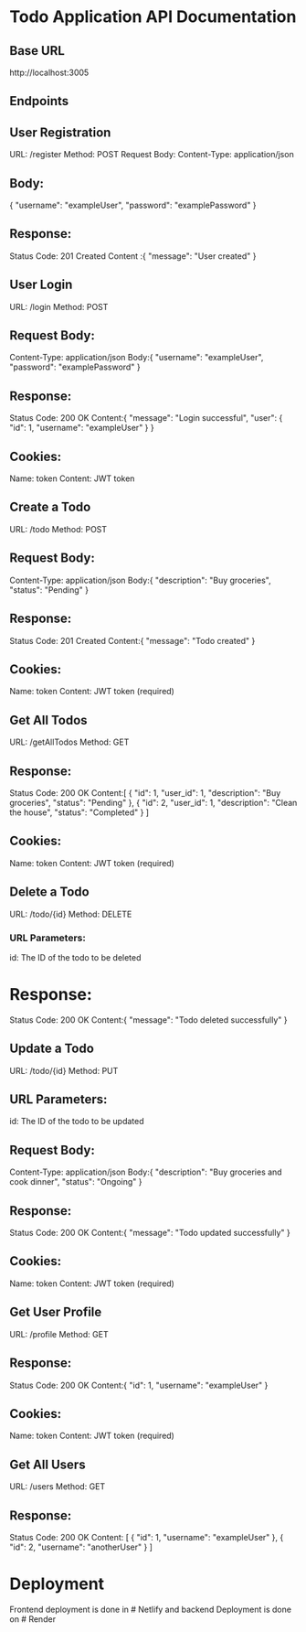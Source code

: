 # Todo Application API Documentation 
## Base URL
http://localhost:3005

## Endpoints
## User Registration
URL: /register
Method: POST
Request Body:
  Content-Type: application/json
##  Body:
{
    "username": "exampleUser",
    "password": "examplePassword"
}
## Response:
  Status Code: 201 Created
  Content :{
    "message": "User created"
  }

## User Login
URL: /login
Method: POST
## Request Body:
  Content-Type: application/json
  Body:{
    "username": "exampleUser",
    "password": "examplePassword"
  }
## Response:
  Status Code: 200 OK
  Content:{
    "message": "Login successful",
    "user": {
      "id": 1,
      "username": "exampleUser"
    }
  }
## Cookies:
  Name: token
  Content: JWT token

## Create a Todo
URL: /todo
Method: POST
## Request Body:
  Content-Type: application/json
  Body:{
  "description": "Buy groceries",
  "status": "Pending"
}
## Response:
  Status Code: 201 Created
  Content:{
  "message": "Todo created"
}
## Cookies:
  Name: token
  Content: JWT token (required)

## Get All Todos
URL: /getAllTodos
Method: GET
## Response:
  Status Code: 200 OK
  Content:[
  {
    "id": 1,
    "user_id": 1,
    "description": "Buy groceries",
    "status": "Pending"
  },
  {
    "id": 2,
    "user_id": 1,
    "description": "Clean the house",
    "status": "Completed"
  }
]
## Cookies:
  Name: token
  Content: JWT token (required)

## Delete a Todo
URL: /todo/{id}
Method: DELETE
### URL Parameters:
 id: The ID of the todo to be deleted
# Response:
  Status Code: 200 OK
  Content:{
  "message": "Todo deleted successfully"
}

## Update a Todo
URL: /todo/{id}
Method: PUT
## URL Parameters:
  id: The ID of the todo to be updated
  
## Request Body:
  Content-Type: application/json
  Body:{
  "description": "Buy groceries and cook dinner",
  "status": "Ongoing"
}
## Response:
  Status Code: 200 OK
  Content:{
  "message": "Todo updated successfully"
}
## Cookies:
  Name: token
  Content: JWT token (required)


## Get User Profile
URL: /profile
Method: GET
## Response:
  Status Code: 200 OK
  Content:{
    "id": 1,
    "username": "exampleUser"
  }
## Cookies:
  Name: token
  Content: JWT token (required)

## Get All Users
URL: /users
Method: GET
## Response:
  Status Code: 200 OK
  Content:
  [
  {
      "id": 1,
      "username": "exampleUser"
    },
    {
      "id": 2,
      "username": "anotherUser"
    }
  ]

# Deployment #

Frontend deployment is done in # Netlify and backend Deployment is done on # Render

